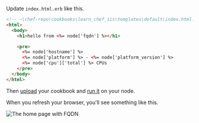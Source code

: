 Update <code class="file-path">index.html.erb</code> like this.

```html
<!-- ~\chef-repo\cookbooks\learn_chef_iis\templates\default\index.html.erb -->
<html>
  <body>
    <h1>hello from <%= node['fqdn'] %></h1>

    <pre>
      <%= node['hostname'] %>
      <%= node['platform'] %> - <%= node['platform_version'] %>
      <%= node['cpu']['total'] %> CPUs
    </pre>
  </body>
</html>
```

Then [upload](/manage-a-node/windows/update-your-nodes-configuration#step2) your cookbook and [run it](/manage-a-node/windows/update-your-nodes-configuration#step3) on your node.

When you refresh your browser, you'll see something like this.

![The home page with FQDN](windows/webserver-template-more.png)

